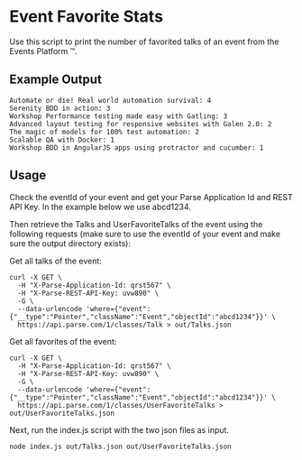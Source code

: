 # Event Favorite Stats

Use this script to print the number of favorited talks of an event from the Events Platform ™.

## Example Output

    Automate or die! Real world automation survival: 4
    Serenity BDD in action: 3
    Workshop Performance testing made easy with Gatling: 3
    Advanced layout testing for responsive websites with Galen 2.0: 2
    The magic of models for 100% test automation: 2
    Scalable QA with Docker: 1
    Workshop BDD in AngularJS apps using protractor and cucumber: 1

## Usage

Check the eventId of your event and get your Parse Application Id and REST API Key. In the example below we use abcd1234.

Then retrieve the Talks and UserFavoriteTalks of the event using the following requests (make sure to use the eventId of your event and make sure the output directory exists):

Get all talks of the event:

    curl -X GET \
      -H "X-Parse-Application-Id: qrst567" \
      -H "X-Parse-REST-API-Key: uvw890" \
      -G \
      --data-urlencode 'where={"event":{"__type":"Pointer","className":"Event","objectId":"abcd1234"}}' \
      https://api.parse.com/1/classes/Talk > out/Talks.json

Get all favorites of the event:

    curl -X GET \
      -H "X-Parse-Application-Id: qrst567" \
      -H "X-Parse-REST-API-Key: uvw890" \
      -G \
      --data-urlencode 'where={"event":{"__type":"Pointer","className":"Event","objectId":"abcd1234"}}' \
      https://api.parse.com/1/classes/UserFavoriteTalks > out/UserFavoriteTalks.json

Next, run the index.js script with the two json files as input.

    node index.js out/Talks.json out/UserFavoriteTalks.json
